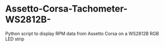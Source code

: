 # Assetto-Corsa-Tachometer-WS2812B-

Python script to display RPM data from Assetto Corsa on a WS2812B RGB LED strip
